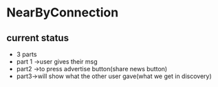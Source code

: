 # NearByConnection
## current status
- 3 parts
- part 1 ->user gives their msg
- part2 ->to press advertise button(share news button)
- part3->will show what the other user gave(what we get in discovery)